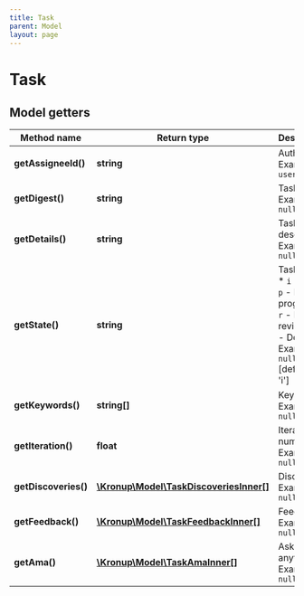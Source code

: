 ```yaml
---
title: Task
parent: Model
layout: page
---
```


# Task

## Model getters

Method name | Return type | Description
------------ | ------------- | -------------
**getAssigneeId()** | **string** | Author ID <br>Example: `user-id-***` 
**getDigest()** | **string** | Task title <br>Example: `null` 
**getDetails()** | **string** | Task description <br>Example: `null` 
**getState()** | **string** | Task state   * `i` - Idle   * `p` - In progress   * `r` - In review   * `d` - Done <br>Example: `null`  [default to 'i']
**getKeywords()** | **string[]** | Keywords <br>Example: `null` 
**getIteration()** | **float** | Iteration number <br>Example: `null` 
**getDiscoveries()** | [**\Kronup\Model\TaskDiscoveriesInner[]**](../TaskDiscoveriesInner) | Discoveries <br>Example: `null` 
**getFeedback()** | [**\Kronup\Model\TaskFeedbackInner[]**](../TaskFeedbackInner) | Feedback <br>Example: `null` 
**getAma()** | [**\Kronup\Model\TaskAmaInner[]**](../TaskAmaInner) | Ask me anything <br>Example: `null` 

